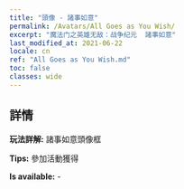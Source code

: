```yaml
---
title: "頭像 - 諸事如意"
permalink: /Avatars/All Goes as You Wish/
excerpt: "魔法门之英雄无敌：战争纪元  諸事如意"
last_modified_at: 2021-06-22
locale: cn
ref: "All Goes as You Wish.md"
toc: false
classes: wide
---
```

## 詳情

 **玩法詳解:** 諸事如意頭像框 

 **Tips:** 參加活動獲得 

 **Is available:**  - 

